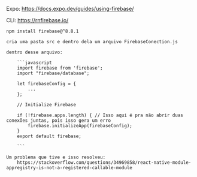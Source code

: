 Expo: https://docs.expo.dev/guides/using-firebase/

CLI: https://rnfirebase.io/

    npm install firebase@^8.8.1

    cria uma pasta src e dentro dela um arquivo FirebaseConection.js

    dentro desse arquivo:

        ```javascript
        import firebase from 'firebase';
        import "firebase/database";

        let firebaseConfig = {
            ...
        };
        
        // Initialize Firebase

        if (!firebase.apps.length) { // Isso aqui é pra não abrir duas conexões juntas, pois isso gera um erro
            firebase.initializeApp(firebaseConfig);
        }
        export default firebase;

        ```

    Um problema que tive e isso resolveu: 
        https://stackoverflow.com/questions/34969858/react-native-module-appregistry-is-not-a-registered-callable-module

